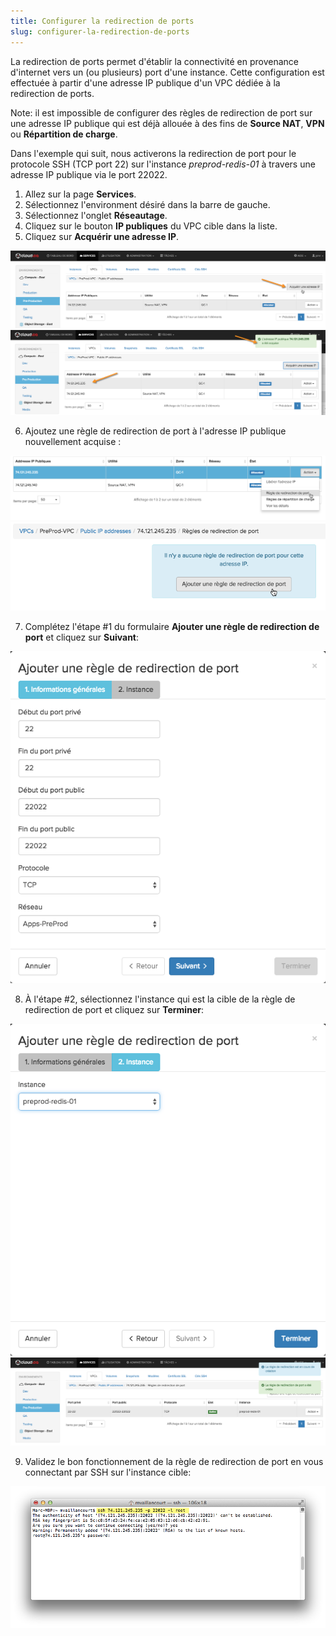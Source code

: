 ```yaml
---
title: Configurer la redirection de ports
slug: configurer-la-redirection-de-ports
---
```


La redirection de ports permet d'établir la connectivité en provenance d'internet vers un (ou plusieurs) port d'une instance. Cette configuration est effectuée à partir d'une adresse IP publique d'un VPC dédiée à la redirection de ports.

Note: il est impossible de configurer des règles de redirection de port sur une adresse IP publique qui est déjà allouée à des fins de **Source NAT**, **VPN** ou **Répartition de charge**.

Dans l'exemple qui suit, nous activerons la redirection de port pour le protocole SSH (TCP port 22) sur l'instance *preprod-redis-01* à travers une adresse IP publique via le port 22022.

1. Allez sur la page **Services**.
1. Sélectionnez l'environment désiré dans la barre de gauche.
1. Sélectionnez l'onglet **Réseautage**.
1. Cliquez sur le bouton **IP publiques** du VPC cible dans la liste.
1. Cliquez sur **Acquérir une adresse IP**.

![Acquérir adresse IP](/assets/config-port-fwd-1-fr.jpeg)
![Adresse acquise](/assets/config-port-fwd-2-fr.jpeg)

6. Ajoutez une règle de redirection de port à l'adresse IP publique nouvellement acquise :

![Règles de redirection de port](/assets/config-port-fwd-3-fr.jpeg)
![Ajouter une règle de redirection de port](/assets/config-port-fwd-4-fr.jpeg)

7. Complétez l'étape #1 du formulaire **Ajouter une règle de redirection de port** et cliquez sur **Suivant**:

![Ajouter règle, étape 1](/assets/config-port-fwd-5-fr.jpeg)

8. À l'étape #2, sélectionnez l'instance qui est la cible de la règle de redirection de port et cliquez sur **Terminer**:

![Ajouter règle, étape 2](/assets/config-port-fwd-6-fr.jpeg)
![Règle ajoutée](/assets/config-port-fwd-7-fr.jpeg)

9. Validez le bon fonctionnement de la règle de redirection de port en vous connectant par SSH sur l'instance cible:

![Valider avec SSH](/assets/config-port-fwd-9-fr.jpeg)
